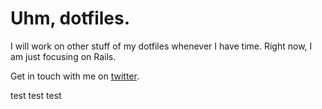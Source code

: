 # Uhm, dotfiles.

I will work on other stuff of my dotfiles whenever I have time. Right now, I am just focusing on Rails.

Get in touch with me on [twitter](http://www.twitter.com/ramidem).

test test test
